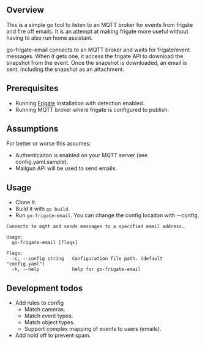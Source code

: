 ## Overview
This is a simple go tool to listen to an MQTT broker for events from frigate and fire off emails.
It is an attempt at making frigate more useful without having to also run home assistant.

go-frigate-email connects to an MQTT broker and waits for frigate/event messages.  When it gets one, it access the frigate API to download the snapshot from the event.  Once the snapshot is downloaded, an email is sent, including the snapshot as an attachment.

## Prerequisites
- Running [Frigate](https://frigate.video/) installation with detection enabled.  
- Running MQTT broker where frigate is configured to publish.

## Assumptions
For better or worse this assumes:
- Authenticaiton is enabled on your MQTT server (see config.yaml.sample).
- Mailgun API will be used to send emails. 

## Usage
- Clone it.
- Build it with `go build`.
- Run `go-frigate-email`.
You can change the config locaiton with --config.
```
Connects to mqtt and sends messages to a specified email address.

Usage:
  go-frigate-email [flags]

Flags:
  -c, --config string   Configuration file path. (default "config.yaml")
  -h, --help            help for go-frigate-email
```

## Development todos
- Add rules to config
  - Match cameras.
  - Match event types.
  - Match object types.
  - Support complex mapping of events to users (emails).
- Add hold off to prevent spam.
